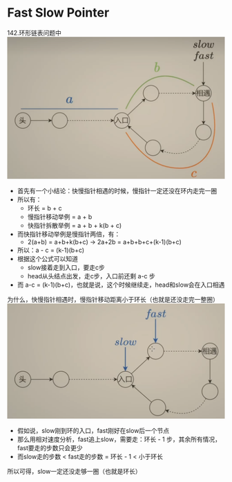 # Fast Slow Pointer

142.环形链表问题中 ![alt text](image.png)

- 首先有一个小结论：快慢指针相遇的时候，慢指针一定还没在环内走完一圈
- 所以有：
  - 环长 = b + c
  - 慢指针移动举例 = a + b
  - 快指针拆散举例 = a + b + k(b + c)
- 而快指针移动举例是慢指针两倍，有：
  - 2(a+b) = a+b+k(b+c) -> 2a+2b = a+b+b+c+(k-1)(b+c)
- 所以：a - c = (k-1)(b+c)
- 根据这个公式可以知道
  - slow接着走到入口，要走c步
  - head从头结点出发，走c步，入口前还剩 a-c 步
- 而 a-c = (k-1)(b+c)，也就是说，这个时候继续走，head和slow会在入口相遇

为什么，快慢指针相遇时，慢指针移动距离小于环长（也就是还没走完一整圈）![alt text](image-1.png)

- 假如说，slow刚到环的入口，fast刚好在slow后一个节点
- 那么用相对速度分析，fast追上slow，需要走：环长 - 1 步，其余所有情况，fast要走的步数只会更少
- 而slow走的步数 < fast走的步数 = 环长 - 1 < 小于环长

所以可得，slow一定还没走够一圈（也就是环长）
